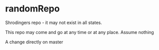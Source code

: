 # randomRepo
Shrodingers repo - it may not exist in all states.

This repo may come and go at any time or at any place. Assume nothing

A change directly on master
